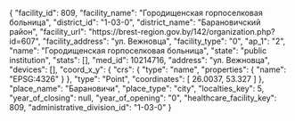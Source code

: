 {
    "facility_id": 809,
    "facility_name": "Городищенская горпоселковая больница",
    "district_id": "1-03-0",
    "district_name": "Барановичский район",
    "facility_url": "https:\/\/brest-region.gov.by\/142\/organization.php?id=607",
    "facility_address": "ул. Вежновца",
    "facility_type": "0",
    "ap_1": "2",
    "name": "Городищенская горпоселковая больница",
    "state": "public institution",
    "stats": [],
    "med_id": 10214716,
    "address": "ул. Вежновца",
    "devices": [],
    "coord_x_y": {
        "crs": {
            "type": "name",
            "properties": {
                "name": "EPSG:4326"
            }
        },
        "type": "Point",
        "coordinates": [
            26.0037,
            53.327
        ]
    },
    "place_name": "Барановичи",
    "place_type": "city",
    "localties_key": 5,
    "year_of_closing": null,
    "year_of_opening": "0",
    "healthcare_facility_key": 809,
    "administrative_division_id": "1-03-0"
}